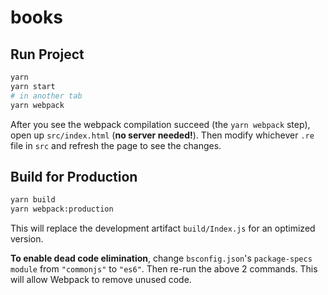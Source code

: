 # books

## Run Project

```sh
yarn
yarn start
# in another tab
yarn webpack
```

After you see the webpack compilation succeed (the `yarn webpack` step), open up `src/index.html` (**no server needed!**). Then modify whichever `.re` file in `src` and refresh the page to see the changes.

## Build for Production

```sh
yarn build
yarn webpack:production
```

This will replace the development artifact `build/Index.js` for an optimized version.

**To enable dead code elimination**, change `bsconfig.json`'s `package-specs` `module` from `"commonjs"` to `"es6"`. Then re-run the above 2 commands. This will allow Webpack to remove unused code.
